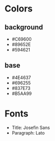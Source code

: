 # Colors

## background
 - #C69600
 - #89652E
 - #594621

## base
 - #4E4637
 - #696255
 - #837E73
 - #B5AA99

# Fonts

 - Title: Josefin Sans
 - Paragraph: Lato